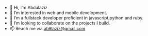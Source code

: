 - 👋 Hi, I’m Abdulaziz
- 👀 I’m interested in web and mobile development.
- 🌱 I’m a fullstack developer proficient in javascript,python and ruby.
- 💞️ I’m looking to collaborate on the projects I build.
- 📫 Reach me via ab9laziz@gmail.com 


